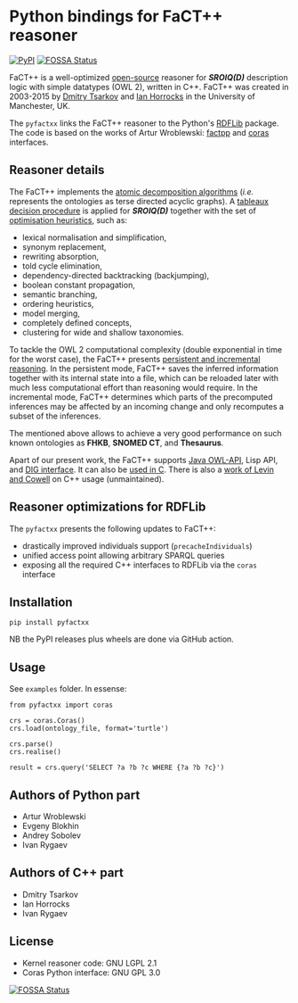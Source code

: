 # Python bindings for FaCT++ reasoner

[![PyPI](https://img.shields.io/pypi/v/pyfactxx.svg?style=flat)](https://pypi.org/project/pyfactxx)
[![FOSSA Status](https://app.fossa.com/api/projects/git%2Bgithub.com%2Ftilde-lab%2Fpyfactxx.svg?type=shield)](https://app.fossa.com/projects/git%2Bgithub.com%2Ftilde-lab%2Fpyfactxx?ref=badge_shield)

FaCT++ is a well-optimized [open-source](https://bitbucket.org/dtsarkov/factplusplus) reasoner for **_SROIQ(D)_** description logic with simple datatypes (OWL 2), written in C++. FaCT++ was created in 2003-2015 by [Dmitry Tsarkov](https://scholar.google.com/citations?user=jDcQ7vQAAAAJ) and [Ian Horrocks](https://scholar.google.com/citations?user=0ypdmcYAAAAJ) in the University of Manchester, UK.

The `pyfactxx` links the FaCT++ reasoner to the Python's [RDFLib](https://rdflib.dev) package. The code is based on the works of Artur Wroblewski: [factpp](https://bitbucket.org/wrobell/factplusplus/src/factpp/factpp) and [coras](https://bitbucket.org/wrobell/coras) interfaces.


## Reasoner details

The FaCT++ implements the [atomic decomposition algorithms](http://ceur-ws.org/Vol-1080/owled2013_13.pdf) (_i.e._ represents the ontologies as terse directed acyclic graphs). A [tableaux decision procedure](http://www.cs.ox.ac.uk/ian.horrocks/Publications/download/2007/HoSa07a.pdf) is applied for **_SROIQ(D)_** together with the set of [optimisation heuristics](https://doi.org/10.1007/11814771_26), such as:

- lexical normalisation and simplification,
- synonym replacement,
- rewriting absorption,
- told cycle elimination,
- dependency-directed backtracking (backjumping),
- boolean constant propagation,
- semantic branching,
- ordering heuristics,
- model merging,
- completely defined concepts,
- clustering for wide and shallow taxonomies.

To tackle the OWL 2 computational complexity (double exponential in time for the worst case), the FaCT++ presents [persistent and incremental reasoning](http://ceur-ws.org/Vol-1207/paper_7.pdf). In the persistent mode, FaCT++ saves the inferred information together with its internal state into a file, which can be reloaded later with much less computational effort than reasoning would require. In the incremental mode, FaCT++ determines which parts of the precomputed inferences may be affected by an incoming change and only recomputes a subset of the inferences.

The mentioned above allows to achieve a very good performance on such known ontologies as **FHKB**, **SNOMED CT**, and **Thesaurus**.

Apart of our present work, the FaCT++ supports [Java OWL-API](https://github.com/owlcs/owlapi), Lisp API, and [DIG interface](http://dl.kr.org/dig/interface.html). It can also be [used in C](https://bitbucket.org/dtsarkov/factplusplus/src/master/FaCT++.C/test.c). There is also a [work of Levin and Cowell](https://doi.org/10.1186/s13326-015-0035-z) on C++ usage (unmaintained).


## Reasoner optimizations for RDFLib

The `pyfactxx` presents the following updates to FaCT++:

- drastically improved individuals support (`precacheIndividuals`)
- unified access point allowing arbitrary SPARQL queries
- exposing all the required C++ interfaces to RDFLib via the `coras` interface


## Installation

`pip install pyfactxx`

NB the PyPI releases plus wheels are done via GitHub action.


## Usage

See `examples` folder. In essense:

```
from pyfactxx import coras

crs = coras.Coras()
crs.load(ontology_file, format='turtle')

crs.parse()
crs.realise()

result = crs.query('SELECT ?a ?b ?c WHERE {?a ?b ?c}')
```


## Authors of Python part

- Artur Wroblewski
- Evgeny Blokhin
- Andrey Sobolev
- Ivan Rygaev


## Authors of C++ part

- Dmitry Tsarkov
- Ian Horrocks
- Ivan Rygaev


## License

- Kernel reasoner code: GNU LGPL 2.1
- Coras Python interface: GNU GPL 3.0


[![FOSSA Status](https://app.fossa.com/api/projects/git%2Bgithub.com%2Ftilde-lab%2Fpyfactxx.svg?type=large)](https://app.fossa.com/projects/git%2Bgithub.com%2Ftilde-lab%2Fpyfactxx?ref=badge_large)
